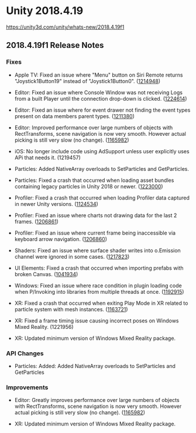 # Unity 2018.4.19 
https://unity3d.com/unity/whats-new/2018.4.19f1

## 2018.4.19f1 Release Notes


### Fixes
<ul>
<li><p>Apple TV: Fixed an issue where "Menu" button on Siri Remote returns "Joystick1Button19" instead of "Joystick1Button0". (<a href="https://issuetracker.unity3d.com/issues/tvos-menu-button-on-siri-remote-returns-joystick1button19-instead-of-joystick1button0">1214948</a>)</p></li>
<li><p>Editor: Fixed an issue where Console Window was not receiving Logs from a built Player until the connection drop-down is clicked. (<a href="https://issuetracker.unity3d.com/issues/console-logs-from-built-players-are-not-received-by-an-attached-editor-until-console-connection-drop-down-is-clicked">1224614</a>)</p></li>
<li><p>Editor: Fixed an issue where for event drawer not finding the event types present on data members parent types. (<a href="https://issuetracker.unity3d.com/issues/dynamic-functions-unavailable-when-private-generic-unityevent-fields-have-serializefield-attribute">1211380</a>)</p></li>
<li><p>Editor: Improved performance over large numbers of objects with RectTransforms, scene navigation is now very smooth. However actual picking is still very slow (no change). (<a href="https://issuetracker.unity3d.com/issues/editor-poor-slash-slow-performance-with-multiple-gameobjects-around-2k-while-the-scene-window-slash-view-is-visible">1165982</a>)</p></li>
<li><p>iOS: No longer include code using AdSupport unless user explicitly uses APi that needs it. (1219457)</p></li>
<li><p>Particles: Added NativeArray overloads to SetParticles and GetParticles.</p></li>
<li><p>Particles: Fixed a crash that occurred when loading asset bundles containing legacy particles in Unity 2018 or newer. (<a href="https://issuetracker.unity3d.com/issues/player-crashes-when-legacy-particle-systems-in-asset-bundle-2017-are-used">1223000</a>)</p></li>
<li><p>Profiler: Fixed a crash that occurred when loading Profiler data captured in newer Unity versions. (<a href="https://issuetracker.unity3d.com/issues/19-dot-1-profiler-capture-crashes-editor-if-loaded-in-18-dot-4">1124534</a>)</p></li>
<li><p>Profiler: Fixed an issue where charts not drawing data for the last 2 frames. (<a href="https://issuetracker.unity3d.com/issues/profiler-cant-use-keyboard-arrows-to-access-current-frame">1206861</a>)</p></li>
<li><p>Profiler: Fixed an issue where current frame being inaccessible via keyboard arrow navigation. (<a href="https://issuetracker.unity3d.com/issues/profiler-profiler-charts-are-not-drawing-data-for-the-last-2-frames">1206860</a>)</p></li>
<li><p>Shaders: Fixed an issue where surface shader writes into o.Emission channel were ignored in some cases. (<a href="https://issuetracker.unity3d.com/issues/surface-shader-emission-usage-does-not-get-detected-when-set-with-a-specific-expression-using-worldnormalvector">1217823</a>)</p></li>
<li><p>UI Elements: Fixed a crash that occurred when importing prefabs with broken Canvas. (<a href="https://issuetracker.unity3d.com/issues/unity-crashes-on-ui-canvas-checkconsistency-when-importing-prefab">1041934</a>)</p></li>
<li><p>Windows: Fixed an issue where race condition in plugin loading code when P/Invoking into libraries from multiple threads at once. (<a href="https://issuetracker.unity3d.com/issues/windows-problem-with-importing-dlls-using-dllimport-attribute-from-different-threads">1192915</a>)</p></li>
<li><p>XR: Fixed a crash that occurred when exiting Play Mode in XR related to particle system with mesh instances. (<a href="https://issuetracker.unity3d.com/issues/vr-editor-crashes-when-exiting-the-play-mode-if-vr-support-is-enabled-and-a-particle-system-is-emitting-mesh-instances">1163721</a>)</p></li>
<li><p>XR: Fixed a frame timing issue causing incorrect poses on Windows Mixed Reality. (1221956)</p></li>
<li><p>XR: Updated minimum version of Windows Mixed Reality package.</p></li>
</ul>

### API Changes
<ul>
<li>Particles: Added: Added NativeArray overloads to SetParticles and GetParticles</li>
</ul>

### Improvements
<ul>
<li><p>Editor: Greatly improves performance over large numbers of objects with RectTransforms, scene navigation is now very smooth. However actual picking is still very slow (no change). (<a href="https://issuetracker.unity3d.com/issues/editor-poor-slash-slow-performance-with-multiple-gameobjects-around-2k-while-the-scene-window-slash-view-is-visible">1165982</a>)</p></li>
<li><p>XR: Updated minimum version of Windows Mixed Reality package.</p></li>
</ul>
